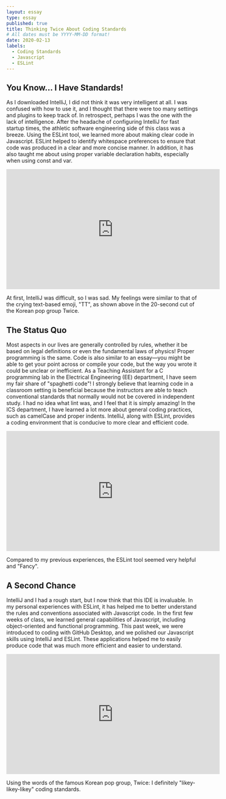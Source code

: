 ```yaml
---
layout: essay
type: essay
published: true
title: Thinking Twice About Coding Standards
# All dates must be YYYY-MM-DD format!
date: 2020-02-13
labels:
  - Coding Standards
  - Javascript
  - ESLint
---
```


## You Know... I Have Standards!
As I downloaded IntelliJ, I did not think it was very intelligent at all. I was confused with how to use it, and I thought that there were too many settings and plugins to keep track of. In retrospect, perhaps I was the one with the lack of intelligence. After the headache of configuring IntelliJ for fast startup times, the athletic software engineering side of this class was a breeze. Using the ESLint tool, we learned more about making clear code in Javascript. ESLint helped to identify whitespace preferences to ensure that code was produced in a clear and more concise manner. In addition, it has also taught me about using proper variable declaration habits, especially when using const and var.

<iframe width="560" height="315" src="https://www.youtube.com/embed/ePpPVE-GGJw?start=100&end=117" frameborder="0" allow="accelerometer; autoplay; encrypted-media; gyroscope; picture-in-picture" allowfullscreen></iframe>

At first, IntelliJ was difficult, so I was sad. My feelings were similar to that of the crying text-based emoji, "TT", as shown above in the 20-second cut of the Korean pop group Twice.

## The Status Quo
Most aspects in our lives are generally controlled by rules, whether it be based on legal definitions or even the fundamental laws of physics! Proper programming is the same. Code is also similar to an essay—you might be able to get your point across or compile your code, but the way you wrote it could be unclear or inefficient. As a Teaching Assistant for a C programming lab in the Electrical Engineering (EE) department, I have seem my fair share of "spaghetti code"! I strongly believe that learning code in a classroom setting is beneficial because the instructors are able to teach conventional standards that normally would not be covered in independent study. I had no idea what lint was, and I feel that it is simply amazing! In the ICS department, I have learned a lot more about general coding practices, such as camelCase and proper indents. IntelliJ, along with ESLint, provides a coding environment that is conducive to more clear and efficient code.

<iframe width="560" height="315" src="https://www.youtube.com/embed/kOHB85vDuow?start=58&end=74" frameborder="0" allow="accelerometer; autoplay; encrypted-media; gyroscope; picture-in-picture" allowfullscreen></iframe>

Compared to my previous experiences, the ESLint tool seemed very helpful and "Fancy".

## A Second Chance
IntelliJ and I had a rough start, but I now think that this IDE is invaluable. In my personal experiences with ESLint, it has helped me to better understand the rules and conventions associated with Javascript code. In the first few weeks of class, we learned general capabilities of Javascript, including object-oriented and functional programming. This past week, we were introduced to coding with GitHub Desktop, and we polished our Javascript skills using IntelliJ and ESLint. These applications helped me to easily produce code that was much more efficient and easier to understand.

<iframe width="560" height="315" src="https://www.youtube.com/embed/V2hlQkVJZhE?start=20&end=36" frameborder="0" allow="accelerometer; autoplay; encrypted-media; gyroscope; picture-in-picture" allowfullscreen></iframe>

Using the words of the famous Korean pop group, Twice: I definitely "likey-likey-likey" coding standards.
